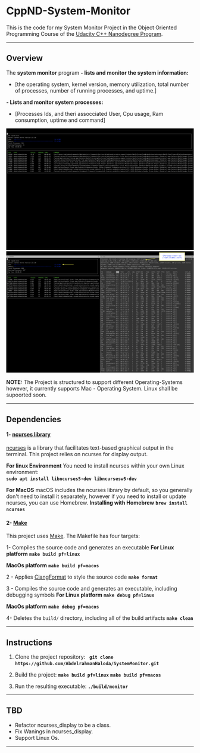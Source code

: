 # CppND-System-Monitor

This is the code for my System Monitor Project in the Object Oriented Programming Course of the [Udacity C++ Nanodegree Program](https://www.udacity.com/course/c-plus-plus-nanodegree--nd213). 

---

## Overview
The **system monitor** program 
**- lists and monitor the system information:**
  * [the operating system, kernel version, memory utilization, total number of processes, number of running processes, and uptime.]

**- Lists and monitor system processes:**
  * [Processes Ids, and theri assocciated User, Cpu usage, Ram consumption, uptime and command]

![System Monitor](images/SystemMonitor.png)
![System Monitor](images/CpuUsageTest.png)



**NOTE:**
The Project is structured to support different Operating-Systems however, it currently supports Mac - Operating System.
Linux shall be supoorted soon.

---


## Dependencies

#### 1- <u>ncurses library</u>
[ncurses](https://www.gnu.org/software/ncurses/) is a library that facilitates text-based graphical output in the terminal. This project relies on ncurses for display output.

**For linux Environment**
You need to install ncurses within your own Linux environment:     
**`sudo apt install libncurses5-dev libncursesw5-dev`**

**For MacOS**
macOS includes the ncurses library by default, so you generally don't need to install it separately, however if you need to install or update ncurses, you can use Homebrew.
**Installing with Homebrew**
**`brew install ncurses`**



#### 2- <u>Make</u>
This project uses [Make](https://www.gnu.org/software/make/). The Makefile has four targets:

1- Compiles the source code and generates an executable
**For Linux platform** 
**`make build pf=linux`**

**MacOs platform**
**`make build pf=macos`**

2 - Applies [ClangFormat](https://clang.llvm.org/docs/ClangFormat.html) to style the source code
**`make format`**

3 - Compiles the source code and generates an executable, including debugging symbols
**For Linux platform**
**`make debug pf=linux`**

**MacOs platform**
**`make debug pf=macos`**

4- Deletes the `build/` directory, including all of the build artifacts
**`make clean`**

---

## Instructions

1. Clone the project repository: 
**` git clone https://github.com/AbdelrahmanHaloda/SystemMonitor.git`**

2. Build the project: 
**`make build pf=linux`**
**`make build pf=macos`**

3. Run the resulting executable: 
**`./build/monitor`**

---

## TBD

   - Refactor ncurses_display to be a class.
   - Fix Wanings in ncurses_display.
   - Support Linux Os.

---